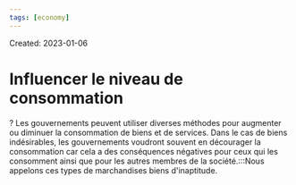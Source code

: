 ```yaml
---
tags: [economy] 
---
```

Created: 2023-01-06

# Influencer le niveau de consommation
?
Les gouvernements peuvent utiliser diverses méthodes pour augmenter ou diminuer la consommation de biens et de services. Dans le cas de biens indésirables, les gouvernements voudront souvent en décourager la consommation car cela a des conséquences négatives pour ceux qui les consomment ainsi que pour les autres membres de la société.:::Nous appelons ces types de marchandises biens d'inaptitude.